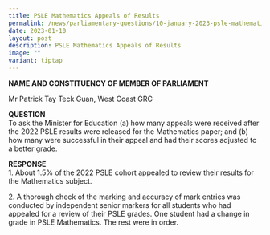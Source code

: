 ```yaml
---
title: PSLE Mathematics Appeals of Results
permalink: /news/parliamentary-questions/10-january-2023-psle-mathematics-appeal-of-results/
date: 2023-01-10
layout: post
description: PSLE Mathematics Appeals of Results
image: ""
variant: tiptap
---
```

<p><strong>NAME AND CONSTITUENCY OF MEMBER OF PARLIAMENT</strong>
</p>
<p>Mr Patrick Tay Teck Guan, West Coast GRC</p>
<p><strong>QUESTION</strong>
<br>To ask the Minister for Education (a) how many appeals were received after
the 2022 PSLE results were released for the Mathematics paper; and (b)
how many were successful in their appeal and had their scores adjusted
to a better grade.</p>
<p><strong>RESPONSE</strong>
<br>1.&nbsp;About 1.5% of the 2022 PSLE cohort appealed to review their results
for the Mathematics subject.</p>
<p>2.&nbsp;A thorough check of the marking and accuracy of mark entries was
conducted by independent senior markers for all students who had appealed
for a review of their PSLE grades. One student had a change in grade in
PSLE Mathematics. The rest were in order.</p>